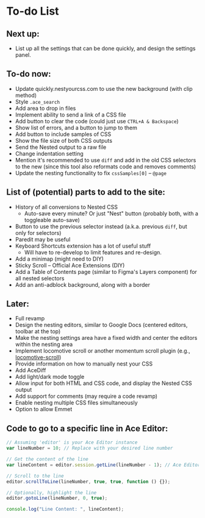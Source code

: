 # To-do List

## Next up:
- List up all the settings that can be done quickly, and design the settings panel.

## To-do now:
- Update quickly.nestyourcss.com to use the new background (with clip method)
- Style `.ace_search`
- Add area to drop in files
- Implement ability to send a link of a CSS file
- Add button to clear the code (could just use `CTRL+A & Backspace`)
- Show list of errors, and a button to jump to them
- Add button to include samples of CSS
- Show the file size of both CSS outputs
- Send the Nested output to a raw file
- Change indentation setting
- Mention it's recommended to use `diff` and add in the old CSS selectors to the new (since this tool also reformats code and removes comments)
- Update the nesting functionality to fix `cssSamples[0]` – `@page`

## List of (potential) parts to add to the site:
- History of all conversions to Nested CSS
  - Auto-save every minute? Or just "Nest" button (probably both, with a toggleable auto-save)
- Button to use the previous selector instead (a.k.a. previous `diff`, but only for selectors)
- Paredit may be useful
- Keyboard Shortcuts extension has a lot of useful stuff
  - Will have to re-develop to limit features and re-design.
- Add a minimap (might need to DIY)
- Sticky Scroll – Official Ace Extensions (DIY)
- Add a Table of Contents page (similar to Figma's Layers component) for all nested selectors
- Add an anti-adblock background, along with a border

## Later:
- Full revamp
- Design the nesting editors, similar to Google Docs (centered editors, toolbar at the top)
- Make the nesting settings area have a fixed width and center the editors within the nesting area
- Implement locomotive scroll or another momentum scroll plugin (e.g., [locomotive-scroll](https://github.com/locomotivemtl/locomotive-scroll))
- Provide information on how to manually nest your CSS
- Add AceDiff
- Add light/dark mode toggle
- Allow input for both HTML and CSS code, and display the Nested CSS output
- Add support for comments (may require a code revamp)
- Enable nesting multiple CSS files simultaneously
- Option to allow Emmet

## Code to go to a specific line in Ace Editor:

```javascript
// Assuming 'editor' is your Ace Editor instance
var lineNumber = 10; // Replace with your desired line number

// Get the content of the line
var lineContent = editor.session.getLine(lineNumber - 1); // Ace Editor uses 0-based index

// Scroll to the line
editor.scrollToLine(lineNumber, true, true, function () {});

// Optionally, highlight the line
editor.gotoLine(lineNumber, 0, true);

console.log("Line Content: ", lineContent);
```
